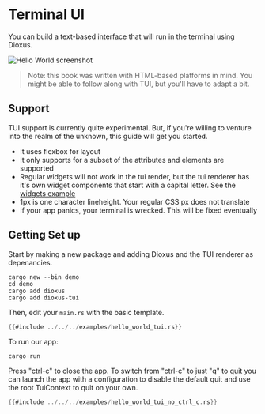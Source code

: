 # Terminal UI

You can build a text-based interface that will run in the terminal using Dioxus.

![Hello World screenshot](https://github.com/DioxusLabs/rink/raw/master/examples/example.png)

> Note: this book was written with HTML-based platforms in mind. You might be able to follow along with TUI, but you'll have to adapt a bit.

## Support

TUI support is currently quite experimental. But, if you're willing to venture into the realm of the unknown, this guide will get you started.

- It uses flexbox for layout
- It only supports for a subset of the attributes and elements are supported
- Regular widgets will not work in the tui render, but the tui renderer has it's own widget components that start with a capital letter. See the [widgets example](https://github.com/DioxusLabs/dioxus/blob/master/packages/tui/examples/tui_widgets.rs)
- 1px is one character lineheight. Your regular CSS px does not translate
- If your app panics, your terminal is wrecked. This will be fixed eventually


## Getting Set up


Start by making a new package and adding Dioxus and the TUI renderer as depenancies.

```shell
cargo new --bin demo
cd demo
cargo add dioxus
cargo add dioxus-tui
```

Then, edit your `main.rs` with the basic template.

```rust
{{#include ../../../examples/hello_world_tui.rs}}
```

To run our app:

```shell
cargo run
```

Press "ctrl-c" to close the app. To switch from "ctrl-c" to  just "q" to quit you can launch the app with a configuration to disable the default quit and use the root TuiContext to quit on your own.

```rust
{{#include ../../../examples/hello_world_tui_no_ctrl_c.rs}}
```
